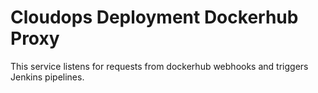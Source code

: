 # Cloudops Deployment Dockerhub Proxy
This service listens for requests from dockerhub webhooks and triggers Jenkins pipelines.
